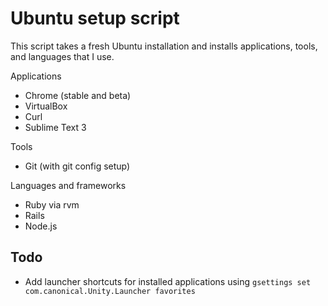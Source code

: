 Ubuntu setup script
=============
This script takes a fresh Ubuntu installation and installs applications, tools, and languages that I use.

Applications
* Chrome (stable and beta)
* VirtualBox
* Curl
* Sublime Text 3

Tools
* Git (with git config setup)

Languages and frameworks
* Ruby via rvm
* Rails
* Node.js

## Todo
* Add launcher shortcuts for installed applications using ```gsettings set com.canonical.Unity.Launcher favorites```
